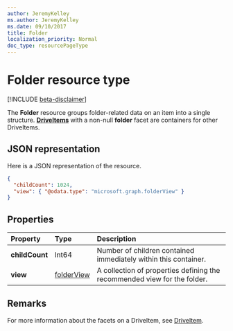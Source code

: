 ```yaml
---
author: JeremyKelley
ms.author: JeremyKelley
ms.date: 09/10/2017
title: Folder
localization_priority: Normal
doc_type: resourcePageType
---
```

# Folder resource type

[!INCLUDE [beta-disclaimer](../../includes/beta-disclaimer.md)]

The **Folder** resource groups folder-related data on an item into a single structure. 
[**DriveItems**](driveitem.md) with a non-null **folder** facet are containers for other DriveItems.

## JSON representation

Here is a JSON representation of the resource.

<!-- {
  "blockType": "resource",
  "optionalProperties": [

  ],
  "@odata.type": "microsoft.graph.folder"
}-->

```json
{
  "childCount": 1024,
  "view": { "@odata.type": "microsoft.graph.folderView" }
}
```

## Properties

| Property       | Type           | Description
|:---------------|:---------------|:-------------------------------------------
| **childCount** | Int64          | Number of children contained immediately within this container.
| **view**       | [folderView][] | A collection of properties defining the recommended view for the folder.


## Remarks 

For more information about the facets on a DriveItem, see [DriveItem][].

[folderView]: folderview.md
[DriveItem]: driveitem.md

<!--
{
  "type": "#page.annotation",
  "description": "folder resource",
  "keywords": "",
  "section": "documentation",
  "tocPath": "",
  "suppressions": []
}
-->
